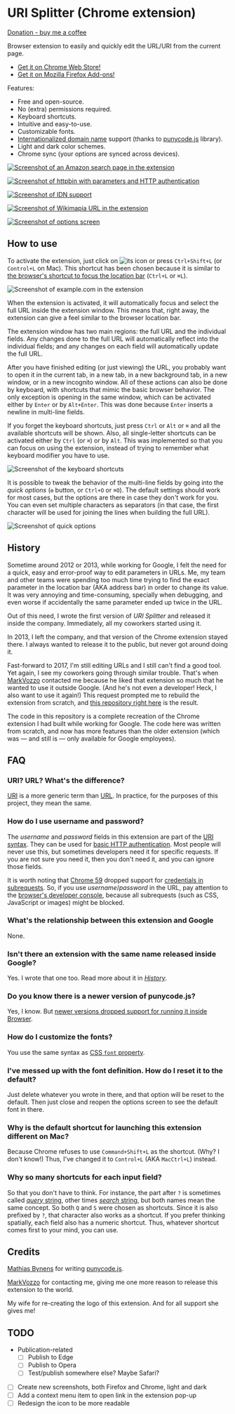 URI Splitter (Chrome extension)
===============================

[Donation - buy me a coffee](https://denilson.sa.nom.br/donate.html)

Browser extension to easily and quickly edit the URL/URI from the current page.

* [Get it on Chrome Web Store!][cws]
* [Get it on Mozilla Firefox Add-ons!][amo]

Features:

* Free and open-source.
* No (extra) permissions required.
* Keyboard shortcuts.
* Intuitive and easy-to-use.
* Customizable fonts.
* [Internationalized domain name][idn] support (thanks to [punycode.js][punycode] library).
* Light and dark color schemes.
* Chrome sync (your options are synced across devices).

[![Screenshot of an Amazon search page in the extension](images/Example-amazon.png)][cws]

[![Screenshot of httpbin with parameters and HTTP authentication](images/Example-auth.png)][cws]

[![Screenshot of IDN support](images/Example-IDN-microsoft.png)][cws]

[![Screenshot of Wikimapia URL in the extension](images/Example-wikimapia.png)][cws]

[![Screenshot of options screen](images/Options.png)][cws]

How to use
----------

To activate the extension, just click on ![its icon](./icon-light-16.png) or press `Ctrl+Shift+L` (or `Control+L` on Mac). This shortcut has been chosen because it is similar to [the browser's shortcut to focus the location bar][chrome-shortcuts] (`Ctrl+L` or `⌘L`).

![Screenshot of example.com in the extension](images/Example-example.png)

When the extension is activated, it will automatically focus and select the full URL inside the extension window. This means that, right away, the extension can give a feel similar to the browser location bar.

The extension window has two main regions: the full URL and the individual fields. Any changes done to the full URL will automatically reflect into the individual fields; and any changes on each field will automatically update the full URL.

After you have finished editing (or just viewing) the URL, you probably want to open it in the current tab, in a new tab, in a new background tab, in a new window, or in a new incognito window. All of these actions can also be done by keyboard, with shortcuts that mimic the basic browser behavior. The only exception is opening in the same window, which can be activated either by `Enter` or by `Alt+Enter`. This was done because `Enter` inserts a newline in multi-line fields.

If you forget the keyboard shortcuts, just press `Ctrl` or `Alt` or `⌘` and all the available shortcuts will be shown. Also, all single-letter shortcuts can be activated either by `Ctrl` (or `⌘`) or by `Alt`. This was implemented so that you can focus on using the extension, instead of trying to remember what keyboard modifier you have to use.

![Screenshot of the keyboard shortcuts](images/Shortcuts-Mac.png)

It is possible to tweak the behavior of the multi-line fields by going into the *quick options* (`⚙` button, or `Ctrl+O` or `⌘O`). The default settings should work for most cases, but the options are there in case they don't work for you. You can even set multiple characters as separators (in that case, the first character will be used for joining the lines when building the full URL).

![Screenshot of quick options](images/Quick-options.png)

History
-------

Sometime around 2012 or 2013, while working for Google, I felt the need for a quick, easy and error-proof way to edit parameters in URLs. Me, my team and other teams were spending too much time trying to find the exact parameter in the location bar (AKA address bar) in order to change its value. It was very annoying and time-consuming, specially when debugging, and even worse if accidentally the same parameter ended up twice in the URL.

Out of this need, I wrote the first version of *URI Splitter* and released it inside the company. Immediately, all my coworkers started using it.

In 2013, I left the company, and that version of the Chrome extension stayed there. I always wanted to release it to the public, but never got around doing it.

Fast-forward to 2017, I'm still editing URLs and I still can't find a good tool. Yet again, I see my coworkers going through similar trouble. That's when [MarkVozzo][] contacted me because he liked that extension so much that he wanted to use it outside Google. (And he's not even a developer! Heck, I also want to use it again!) This request prompted me to rebuild the extension from scratch, and [this repository right here][gh] is the result.

The code in this repository is a complete recreation of the Chrome extension I had built while working for Google. The code here was written from scratch, and now has more features than the older extension (which was — and still is — only available for Google employees).

FAQ
---

### URI? URL? What's the difference?

[URI][] is a more generic term than [URL][]. In practice, for the purposes of this project, they mean the same.

### How do I use username and password?

The *username* and *password* fields in this extension are part of the [URI syntax][syntax]. They can be used for [basic HTTP authentication][auth]. Most people will never use this, but sometimes developers need it for specific requests. If you are not sure you need it, then you don't need it, and you can ignore those fields.

It is worth noting that [Chrome 59][sr1] dropped support for [credentials in subrequests][sr2]. So, if you use *username*/*password* in the URL, pay attention to the [browser's developer console][console], because all subrequests (such as CSS, JavaScript or images) might be blocked.

### What's the relationship between this extension and Google

None.

### Isn't there an extension with the same name released inside Google?

Yes. I wrote that one too. Read more about it in [*History*](#history).

### Do you know there is a newer version of punycode.js?

Yes, I know. But [newer versions dropped support for running it inside Browser](https://github.com/bestiejs/punycode.js/commit/cd35cc29f01db597ff0122d314b572b2180687ec).

### How do I customize the fonts?

You use the same syntax as [CSS `font` property](https://developer.mozilla.org/docs/Web/CSS/font).

### I've messed up with the font definition. How do I reset it to the default?

Just delete whatever you wrote in there, and that option will be reset to the default. Then just close and reopen the options screen to see the default font in there.

### Why is the default shortcut for launching this extension different on Mac?

Because Chrome refuses to use `Command+Shift+L` as the shortcut. (Why? I don't know!) Thus, I've changed it to `Control+L` (AKA `MacCtrl+L`) instead.

### Why so many shortcuts for each input field?

So that you don't have to think. For instance, the part after `?` is sometimes called [*query* string](https://en.wikipedia.org/wiki/Query_string), other times [*search* string](https://developer.mozilla.org/en-US/docs/Web/API/HTMLHyperlinkElementUtils/search), but both names mean the same concept. So both `Q` and `S` were chosen as shortcuts. Since it is also prefixed by `?`, that character also works as a shortcut. If you prefer thinking spatially, each field also has a numeric shortcut. Thus, whatever shortcut comes first to your mind, you can use.

Credits
-------

[Mathias Bynens][mb] for writing [punycode.js][punycode].

[MarkVozzo][] for contacting me, giving me one more reason to release this extension to the world.

My wife for re-creating the logo of this extension. And for all support she gives me!


[cws]: https://chrome.google.com/webstore/detail/fdfikmgcjjhkdpejagohhojbopclfckn
[amo]: https://addons.mozilla.org/en-US/firefox/addon/uri-splitter/
[MarkVozzo]: https://twitter.com/MarkVozzo
[gh]: https://github.com/denilsonsa/crx-uri-splitter/
[idn]: https://en.wikipedia.org/wiki/Internationalized_domain_name
[punycode]: https://github.com/bestiejs/punycode.js/tree/v1.4.1
[mb]: https://mathiasbynens.be/
[chrome-shortcuts]: https://support.google.com/chrome/answer/157179
[URI]: https://en.wikipedia.org/wiki/Uniform_Resource_Identifier
[URL]: https://en.wikipedia.org/wiki/URL
[syntax]: https://en.wikipedia.org/wiki/Uniform_Resource_Identifier#Syntax
[auth]: https://en.wikipedia.org/wiki/Basic_access_authentication
[sr1]: https://www.chromestatus.com/feature/5669008342777856
[sr2]: https://groups.google.com/a/chromium.org/d/msg/blink-dev/lx-U_JR2BF0/Hsg1fiZiBAAJ
[console]: https://developers.google.com/web/tools/chrome-devtools/console/

TODO
----

* Publication-related
    * [ ] Publish to Edge
    * [ ] Publish to Opera
    * [ ] Test/publish somewhere else? Maybe Safari?
* [ ] Create new screenshots, both Firefox and Chrome, light and dark
* [ ] Add a context menu item to open link in the extension pop-up
* [ ] Redesign the icon to be more readable

